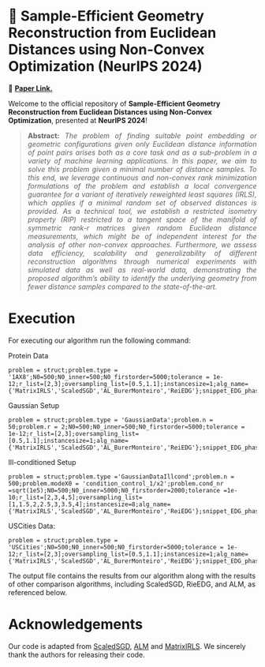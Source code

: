 # 📌 Sample-Efficient Geometry Reconstruction from Euclidean Distances using Non-Convex Optimization (NeurIPS 2024)  

📄 **[Paper Link.](https://openreview.net/pdf?id=Yu7H8ZOuI2)**  

Welcome to the official repository of **Sample-Efficient Geometry Reconstruction from Euclidean Distances using Non-Convex Optimization**, presented at **NeurIPS 2024**! 

> **<p align="justify"> Abstract:** *The problem of finding suitable point embedding or geometric configurations given only Euclidean distance 
 information of point pairs arises both as a core task and as a sub-problem in a variety of machine learning applications. In this paper, we aim
to solve this problem given a minimal number of distance samples. To this end, we leverage continuous and non-convex rank minimization formulations of the problem and establish a local convergence guarantee for a variant of iteratively reweighted least squares (IRLS), which applies if a minimal random set of observed distances is provided. As a technical tool, we establish a restricted isometry property (RIP)
restricted to a tangent space of the manifold of symmetric rank-r matrices given random Euclidean distance measurements, which might be of independent interest for the analysis of other non-convex approaches. Furthermore, we assess data efficiency, scalability and generalizability of different reconstruction algorithms through numerical experiments with simulated data as well as real-world data, demonstrating the proposed algorithm’s ability to identify the underlying geometry from fewer distance samples compared to the state-of-the-art.*

# Execution 
For executing our algorithm run the following command: <br>

Protein Data 
```
problem = struct;problem.type = '1AX8';N0=500;N0_inner=500;N0_firstorder=5000;tolerance = 1e-12;r_list=[2,3];oversampling_list=[0.5,1.1];instancesize=1;alg_name={'MatrixIRLS','ScaledSGD','AL_BurerMonteiro','ReiEDG'};snippet_EDG_phasetransitions;
```
Gaussian Setup 
```
problem = struct;problem.type = 'GaussianData';problem.n = 50;problem.r = 2;N0=500;N0_inner=500;N0_firstorder=5000;tolerance = 1e-12;r_list=[2,3];oversampling_list=[0.5,1.1];instancesize=1;alg_name={'MatrixIRLS','ScaledSGD','AL_BurerMonteiro','ReiEDG'};snippet_EDG_phasetransitions;
```
Ill-conditioned Setup
```
problem = struct;problem.type ='GaussianDataIllcond';problem.n = 500;problem.modeX0 = 'condition_control_1/x2';problem.cond_nr =sqrt(1e5);N0=500;N0_inner=5000;N0_firstorder=2000;tolerance =1e-10;r_list=[2,3,4,5];oversampling_list=[1,1.5,2,2.5,3,3.5,4];instancesize=8;alg_name={'MatrixIRLS','ScaledSGD','AL_BurerMonteiro','ReiEDG'};snippet_EDG_phasetransitions
```
USCities Data:
```
problem = struct;problem.type = 'USCities';N0=500;N0_inner=500;N0_firstorder=5000;tolerance = 1e-12;r_list=[2,3];oversampling_list=[0.5,1.1];instancesize=1;alg_name={'MatrixIRLS','ScaledSGD','AL_BurerMonteiro','ReiEDG'};snippet_EDG_phasetransitions;
```

The output file contains the results from our algorithm along with the results of other comparison algorithms, including ScaledSGD, RieEDG, and ALM, as referenced below.

# Acknowledgements
Our code is adapted from [ScaledSGD](https://github.com/Hong-Ming/ScaledSGD), [ALM](https://github.com/abiy-tasissa/Nonconvex-Euclidean-Distance-Geometry-Problem-Solver) and [MatrixIRLS](https://github.com/ckuemmerle/MatrixIRLS). We sincerely thank the authors for releasing their code.
